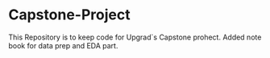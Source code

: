 # Capstone-Project
This Repository is to keep code for Upgrad`s Capstone prohect.
Added note book for data prep and EDA part.
